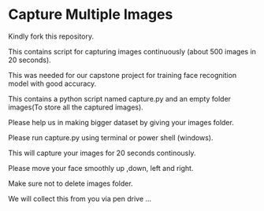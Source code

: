 # Capture Multiple Images 

Kindly fork this repository.

This contains script for capturing images continuously (about 500 images in 20 seconds).

This was needed for our capstone project for training face recognition model with good accuracy.

This contains a python script named capture.py and an empty folder images(To store all the captured images).

Please help us in making bigger dataset by giving your images folder.

Please run capture.py using terminal or power shell (windows).

This will capture your images for 20 seconds continously.

Please move your face smoothly up ,down, left and right.

Make sure not to delete images folder.

We will collect this from you via pen drive ...

